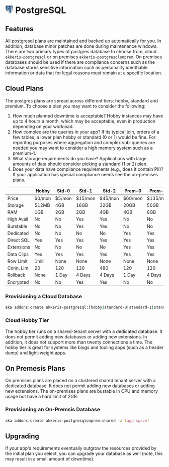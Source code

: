 # ![PostgreSQL Logo](../assets/postgres-small.png "PostgreSQL") PostgreSQL

## Features

All postgresql plans are maintained and backed up automatically for you. In addition, database minor patches are done during maintenance windows. There are two primary types of postgres database to choose from, cloud `akkeris-postgresql` or on premises `akkeris-postgresqlonprem`.  On premises databases should be used if there are compliance concerns such as the database stores sensitive information such as personality identfiable information or data that for legal reasons must remain at a specific location.

## Cloud Plans

The postgres plans are spread across different tiers: hobby, standard and premium. To choose a plan you may
want to consider the following:

1. How much planned downtime is acceptable? Hobby instances may have up to 4 hours a month, which may be acceptable, even in production depending on your workload.
3. How complex are the queries in your app? If its typical join, orders of a few tables, a lower plan hobby or standard (0 or 1) would be fine. For reporitng purposes where aggregation and complex sub-queries are needed you may want to consider a high memory system such as a premium-1.
3. What storage requirements do you have? Applications with large amounts of data should consider picking a standard (1 or 2) plan.
4. Does your data have compliance requirements (e.g., does it contain PII)? If your application has special compliance needs see the on-premises plans.


|            | Hobby       | Std-0 | Std-1   | Std-2   | Prem-0 | Prem-1 | Prem-2 |
|------------|-------------|------------|--------------|--------------|-----------|-----------|-----------|
| Price      | $0/mon    | $5/mon   | $15/mon    | $45/mon    | $60/mon | $135/mon | $720/mon |
| Storage    | 512MB       | 4GB        | 16GB         | 32GB         | 20GB      | 50GB      | 100GB     |
| RAM        | 1GB         | 2GB        | 2GB          | 4GB          | 4GB       | 8GB       | 16GB      |
| High Avail | No   | No         | Yes          | Yes          | No        | No        | Yes       |
| Burstable  | No          | No         | Yes          | Yes          | No        | No        | No        |
| Dedicated  | No          | No         | No           | No           | Yes       | Yes       | Yes       |
| Direct SQL | Yes         | Yes        | Yes          | Yes          | Yes       | Yes       | Yes       |
| Extensions | No          | No         | No | No | Yes       | Yes       | Yes       |
| Data Clips | Yes         | Yes        | Yes          | Yes          | Yes       | Yes       | Yes       |
| Row Limit  | 1mill       | None       | None         | None         | None      | None      | None      |
| Conn. Lim  | 20   | 120        | 120          | 480          | 120       | 120       | 500       |
| Rollback   | None        | 1 Day      | 4 Days       | 4 Days       | 1 Day     | 4 Days    | 4 Days    |
| Encrypted  | No          | No         | Yes          | Yes          | No        | No        | Yes       |


### Provisioning a Cloud Database

```bash
aka addons:create akkeris-postgresql:[hobby|standard-0|standard-1|standard-2|premium-0|premium-1|premium-2] -a [app-space]
```


### Cloud Hobby Tier

The hobby tier runs on a shared-tenant server with a dedicated database. It does not permit adding new databases or adding new extensions. In addition, it does not support more than twenty connections a time.  The hobby tier is great for systems like blogs and tooling apps (such as a header dump) and light-weight apps.

## On Premesis Plans

On premises plans are placed on a clustered shared tenant server with a dedicated database. It does not permit adding new databases or adding new extensions. The on-premises plans are bustable in CPU and memory usage but have a hard limit of 2GB.  

### Provisioning an On-Premsis Database

```bash
aka addons:create akkeris-postgresqlonprem:shared -a [app-space]
```

## Upgrading

If your app's requirements eventually outgrow the resources provided by the initial plan you select, you can upgrade your database as well (note, this may result in a small amount of downtime).

